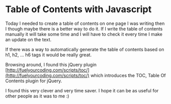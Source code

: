 

# Table of Contents with Javascript

Today I needed to create a table of contents on one page I was writing then I though maybe there is a better way to do it. If I write the table of contents manually it will take some time and I will have to check it every time I make an update on the text.

If there was a way to automatically generate the table of contents based on h1, h2, ... h6 tags it would be really great.

Browsing around, I found this jQuery plugin [http://fuelyourcoding.com/scripts/toc/](http://fuelyourcoding.com/scripts/toc/) which introduces the TOC, Table Of Contents plugin for jQuery.

I found this very clever and very time saver. I hope it can be as useful for other people as it was to me :)


